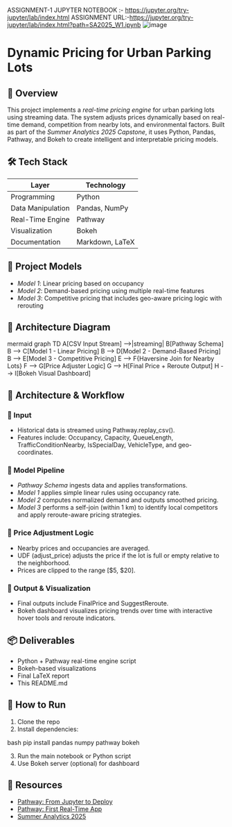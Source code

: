 ASSIGNMENT-1   JUPYTER NOTEBOOK :- https://jupyter.org/try-jupyter/lab/index.html
ASSIGNMENT URL:-https://jupyter.org/try-jupyter/lab/index.html?path=SA2025_W1.ipynb
![image](https://github.com/user-attachments/assets/e42ae39a-47c3-44e8-8ebc-e099e847f9af)



# Dynamic Pricing for Urban Parking Lots

## 🧭 Overview

This project implements a *real-time pricing engine* for urban parking lots using streaming data. The system adjusts prices dynamically based on real-time demand, competition from nearby lots, and environmental factors. Built as part of the *Summer Analytics 2025 Capstone*, it uses Python, Pandas, Pathway, and Bokeh to create intelligent and interpretable pricing models.

## 🛠 Tech Stack

| Layer             | Technology      |
| ----------------- | --------------- |
| Programming       | Python          |
| Data Manipulation | Pandas, NumPy   |
| Real-Time Engine  | Pathway         |
| Visualization     | Bokeh           |
| Documentation     | Markdown, LaTeX |

## 🧱 Project Models

* *Model 1*: Linear pricing based on occupancy
* *Model 2*: Demand-based pricing using multiple real-time features
* *Model 3*: Competitive pricing that includes geo-aware pricing logic with rerouting

## 📐 Architecture Diagram

mermaid
graph TD
    A[CSV Input Stream] -->|streaming| B[Pathway Schema]
    B --> C[Model 1 - Linear Pricing]
    B --> D[Model 2 - Demand-Based Pricing]
    B --> E[Model 3 - Competitive Pricing]
    E --> F{Haversine Join for Nearby Lots}
    F --> G[Price Adjuster Logic]
    G --> H[Final Price + Reroute Output]
    H --> I[Bokeh Visual Dashboard]


## 🔁 Architecture & Workflow

### 🔹 Input

* Historical data is streamed using Pathway.replay_csv().
* Features include: Occupancy, Capacity, QueueLength, TrafficConditionNearby, IsSpecialDay, VehicleType, and geo-coordinates.

### 🔹 Model Pipeline

* *Pathway Schema* ingests data and applies transformations.
* *Model 1* applies simple linear rules using occupancy rate.
* *Model 2* computes normalized demand and outputs smoothed pricing.
* *Model 3* performs a self-join (within 1 km) to identify local competitors and apply reroute-aware pricing strategies.

### 🔹 Price Adjustment Logic

* Nearby prices and occupancies are averaged.
* UDF (adjust_price) adjusts the price if the lot is full or empty relative to the neighborhood.
* Prices are clipped to the range \[\$5, \$20].

### 🔹 Output & Visualization

* Final outputs include FinalPrice and SuggestReroute.
* Bokeh dashboard visualizes pricing trends over time with interactive hover tools and reroute indicators.

## 📦 Deliverables

* Python + Pathway real-time engine script
* Bokeh-based visualizations
* Final LaTeX report
* This README.md

## 🧩 How to Run

1. Clone the repo
2. Install dependencies:

bash
pip install pandas numpy pathway bokeh


3. Run the main notebook or Python script
4. Use Bokeh server (optional) for dashboard

## 📄 Resources

* [Pathway: From Jupyter to Deploy](https://pathway.com/developers/user-guide/deployment/from-jupyter-to-deploy/)
* [Pathway: First Real-Time App](https://pathway.com/developers/user-guide/introduction/first_realtime_app_with_pathway/)
* [Summer Analytics 2025](https://www.caciitg.com/sa/course25/)
